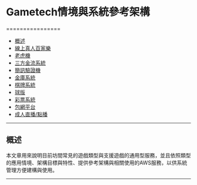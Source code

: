 # Gametech情境與系統參考架構
================

*   [概述](#overview)
*   [線上真人百家樂](game1.md)
*   [老虎機](game2)
*   [三方金流系統](game3)
*   [簡訊驗證機](game4)
*   [金庫系統](game5)
*   [棋牌系統](game6)
*   [球版](game7)
*   [彩票系統](game8)
*   [包網平台](game9)
*   [成人直播/點播](game10) 
* * *

<h2 id="overview">概述</h2>
本文章用來說明目前坊間常見的遊戲類型與支援遊戲的通用型服務，並且依照類型的應用情境、架構目標與特性、提供參考架構與相關使用的AWS服務，以供系統管理方便建構與使用。





* * *
